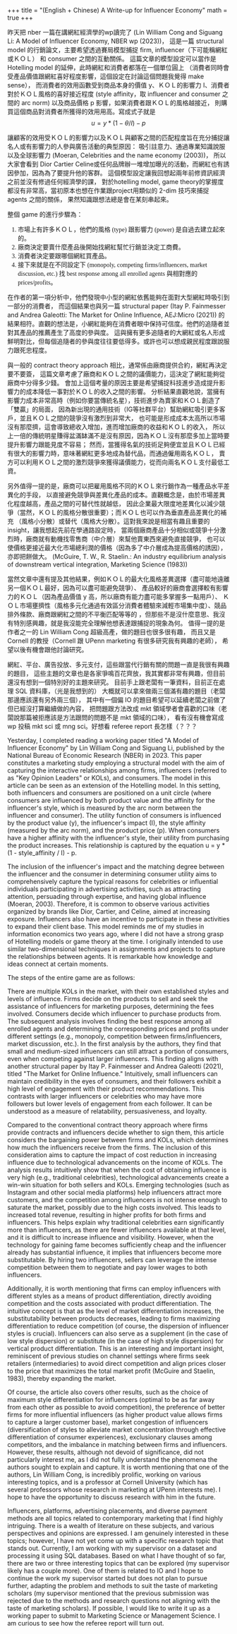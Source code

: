 +++
title = "(English + Chinese) A Write-up for Influencer Economy"
math = true
+++
<style>
/* Define the font for Chinese text */
.chinese {
    font-family: "Noto Serif Traditional Chinese"; 
    font-size: 20px;
    line-height: 1.5;
}

h1, h2, h3, h4, h5, h6, code {
    font-family: "Noto Serif Traditional Chinese"; 
  }
ul, ol {
    font-family: "Noto Serif Traditional Chinese"; 
  }
li {
    font-family: "Noto Serif Traditional Chinese"; 
  }
</style>

昨天把 nber 一篇在講網紅經濟學的wp讀完了 (Lin William Cong and Siguang Li: A Model of Influencer Economy, NBER wp (2023))，
這是一篇 structural model 的行銷論文，主要希望透過賽局模型捕捉 firm, influencer（下可能稱網紅或ＫＯＬ） 和 consumer 之間的互動關係。
這篇文章的模型設定可以當作是 Hotelling model 的延伸，此時網紅和消費者都落在一個單位圓上
（消費者同時會受產品價值跟網紅喜好程度影響，這個設定在討論這個問題我覺得 make sense），
而消費者的效用函數受到商品本身的價值 y、ＫＯＬ的影響力 I、消費者對於ＫＯＬ風格的喜好接近程度
(style affinity，取 influencer and consumer 之間的 arc norm) 以及商品價格 p 影響，如果消費者跟ＫＯＬ的風格越接近，
則購買這個商品對消費者所獲得的效用用高。寫成式子就是
$$u = y * (1 - \theta / I) - p$$

讓顧客的效用受ＫＯＬ的影響力以及ＫＯＬ與顧客之間的匹配程度旨在充分捕捉讓名人或有影響力的人參與廣告活動的典型原因：
吸引註意力、通過專業知識說服以及全球影響力 (Moeran, Celebrities and the name economy (2003))，
所以大家會看到 Dior Cartier Celine或任何品牌辦一堆增加曝光的活動，而網紅也有誘因參加，因為為了要提升他的客群。
這個模型設定讓我回想起兩年前修資訊經濟之前並沒有修過任何經濟學的課，
對於hotelling model, game theory的掌握度都沒有非常高，當初原本也想在作業跟project用類似的 2-dim 技巧來捕捉 agents 之間的關係，
果然知識跟想法總是會在某刻串起來。

整個 game 的進行步驟為：
1. 市場上有許多ＫＯＬ，他們的風格 (type) 跟影響力 (power) 是自過去建立起來的。
2. 廠商決定要賣什麼產品後開始找網紅幫忙行銷並決定工商費。
3. 消費者決定要跟哪個網紅買產品。
4. 接下來就是在不同設定下 (monopoly, competing firms/influencers, market discussion, etc.) 
找 best response among all enrolled agents 與相對應的 prices/profits。

在作者的第一項分析中，他們發現中小型的網紅依舊能夠在面對大型網紅時吸引到一部分的消費者，
而這個結果也與另一篇 structural paper (Itay P. Fainmesser and Andrea Galeotti: The Market for Online Influence, AEJ:Micro (2021)) 
的結果相符。直觀的想法是，小網紅能夠在消費者眼中保持可信度。他們的追隨者並對其產品的推薦產生了高度的參與度。
這與擁有更多追隨者的大網紅或名人形成鮮明對比，但每個追隨者的參與度往往要低得多。或許也可以想成親民程度跟說服力跟死忠程度。

與一般的 contract theory approach 相比，通常係由廠商提供合約，網紅再決定要不要簽，
這篇文章考慮了廠商和ＫＯＬ之間的議價能力，這決定了網紅能夠從廠商中分得多少錢。
會加上這個考量的原因主要是希望捕捉科技進步造成提升影響力的成本降低一事對於ＫＯＬ的收入之間的影響。
分析結果直觀地說，當擁有影響力成本非常高時（例如你要當傳統名星），技術進步為賣家和ＫＯＬ創造了「雙贏」的局面，
因為新出現的通用技術（IG等社群平台）幫助網紅吸引更多客戶，並且ＫＯＬ之間的競爭沒有激烈到非常大，
也可能是形成成本太高所以市場沒有那麼擠，這會導致總收入增加，進而增加廠商的收益和ＫＯＬ的收入，
所以上一倍的傳統明星賺得盆滿缽滿不是沒有原因，因為ＫＯＬ沒有那麼多加上當時要提升影響力跟能見度不容易；
然而，當獲得名氣的技術足夠便宜並且ＫＯＬ已經有很大的影響力時，意味著網紅更多地成為替代品，而通過僱用兩名ＫＯＬ，
賣方可以利用ＫＯＬ之間的激烈競爭來獲得議價能力，從而向兩名ＫＯＬ支付最低工資。

另外值得一提的是，廠商可以把雇用風格不同的ＫＯＬ來行銷作為一種產品水平差異化的手段，
以直接避免競爭與差異化產品的成本。直觀概念是，由於市場差異化程度越高，產品之間的可替代性就越低，
因此企業最大限度地差異化以減少競爭（當然，ＫＯＬ的風格分散很重要）；而ＫＯＬ也可以作為垂直產品差異化的補充
（風格小分散）或替代（風格大分散）。這對我來說是相當有趣且重要的insight，讓我想起先前在學通路設定時，
當兩個廠商產品十分相似或競爭十分激烈時，廠商就有動機找零售商（中介層）來幫他賣東西來避免直接競爭，
也可以使價格更接近最大化市場總利潤的價格（因為多了中介層成為提高價格的誘因），亦即把餅做大。
(McGuire, T. W., R. Staelin.: An industry equilibrium analysis of downstream vertical integration, Marketing Science (1983))

當然文章中還有提及其他結果，例如ＫＯＬ的最大化風格差異選擇（盡可能地遠離另一個ＫＯＬ最好，因為可以盡可能避免競爭）、
產品較好的廠商會選擇較有影響力的ＫＯＬ（因為產品價值 y 高，所以廠商有能力盡可能多掌握多一點用戶）、
ＫＯＬ市場壅擠性（風格多元化通過有效區分消費者體驗來減輕市場集中度）、競品排外條款、廠商跟網紅之間的不平衡匹配等等的
，但那些不是沒什麼意思、我沒有特別感興趣，就是我沒能完全理解他想表達跟捕捉的現象為何。
值得一提的是作者之一的 Lin William Cong 超級高產，做的題目也很多很有趣，
而且又是 Cornell 的教授（Cornell 跟 UPenn marketing 有很多研究我有興趣的老師），
希望以後有機會跟他討論研究。

網紅、平台、廣告投放、多元支付，這些跟當代行銷有關的問題一直是我很有興趣的題目，
這些主題的文章也是各家爭鳴百花齊放，我其實都非常有興趣，但目前還沒有想到一個特別好的主題來研究。
目前手上跟老闆有一筆資料，目前正在處理 SQL 資料庫，（光是我想到的）
大概就可以拿來做兩三個滿有趣的題目（老闆那邊應該還有另外兩三個），
其中有一個偏 IO 的題目希望可以延續老闆之前做了但已經沒打算繼續做的內容，
把問題跟方法改成 mkt 領域學者會喜歡的口味（老闆說那篇被拒應該是方法跟問的問題不是 mkt 領域的口味），
看有沒有機會寫成 wp 投稿 mkt sci 或 mng sci。好想看 referee report 長怎樣（？？？

Yesterday, I completed reading a working paper titled "A Model of Influencer Economy" by Lin William Cong and Siguang Li, published by the National Bureau of Economic Research (NBER) in 2023. This paper constitutes a marketing study employing a structural model with the aim of capturing the interactive relationships among firms, influencers (referred to as "Key Opinion Leaders" or KOLs), and consumers. The model in this article can be seen as an extension of the Hotelling model. In this setting, both influencers and consumers are positioned on a unit circle (where consumers are influenced by both product value and the affinity for the influencer's style, which is measured by the arc norm between the influencer and consumer). The utility function of consumers is influenced by the product value (y), the influencer's impact (I), the style affinity (measured by the arc norm), and the product price (p). When consumers have a higher affinity with the influencer's style, their utility from purchasing the product increases. This relationship is captured by the equation u = y * (1 - style_affinity / I) - p.

The inclusion of the influencer's impact and the matching degree between the influencer and the consumer in determining consumer utility aims to comprehensively capture the typical reasons for celebrities or influential individuals participating in advertising activities, such as attracting attention, persuading through expertise, and having global influence (Moeran, 2003). Therefore, it is common to observe various activities organized by brands like Dior, Cartier, and Celine, aimed at increasing exposure. Influencers also have an incentive to participate in these activities to expand their client base. This model reminds me of my studies in information economics two years ago, where I did not have a strong grasp of Hotelling models or game theory at the time. I originally intended to use similar two-dimensional techniques in assignments and projects to capture the relationships between agents. It is remarkable how knowledge and ideas connect at certain moments.

The steps of the entire game are as follows:

There are multiple KOLs in the market, with their own established styles and levels of influence.
Firms decide on the products to sell and seek the assistance of influencers for marketing purposes, determining the fees involved.
Consumers decide which influencer to purchase products from.
The subsequent analysis involves finding the best response among all enrolled agents and determining the corresponding prices and profits under different settings (e.g., monopoly, competition between firms/influencers, market discussion, etc.).
In the first analysis by the authors, they find that small and medium-sized influencers can still attract a portion of consumers, even when competing against larger influencers. This finding aligns with another structural paper by Itay P. Fainmesser and Andrea Galeotti (2021), titled "The Market for Online Influence." Intuitively, small influencers can maintain credibility in the eyes of consumers, and their followers exhibit a high level of engagement with their product recommendations. This contrasts with larger influencers or celebrities who may have more followers but lower levels of engagement from each follower. It can be understood as a measure of relatability, persuasiveness, and loyalty.

Compared to the conventional contract theory approach where firms provide contracts and influencers decide whether to sign them, this article considers the bargaining power between firms and KOLs, which determines how much the influencers receive from the firms. The inclusion of this consideration aims to capture the impact of cost reduction in increasing influence due to technological advancements on the income of KOLs. The analysis results intuitively show that when the cost of obtaining influence is very high (e.g., traditional celebrities), technological advancements create a win-win situation for both sellers and KOLs. Emerging technologies (such as Instagram and other social media platforms) help influencers attract more customers, and the competition among influencers is not intense enough to saturate the market, possibly due to the high costs involved. This leads to increased total revenue, resulting in higher profits for both firms and influencers. This helps explain why traditional celebrities earn significantly more than influencers, as there are fewer influencers available at that level, and it is difficult to increase influence and visibility. However, when the technology for gaining fame becomes sufficiently cheap and the influencer already has substantial influence, it implies that influencers become more substitutable. By hiring two influencers, sellers can leverage the intense competition between them to negotiate and pay lower wages to both influencers.

Additionally, it is worth mentioning that firms can employ influencers with different styles as a means of product differentiation, directly avoiding competition and the costs associated with product differentiation. The intuitive concept is that as the level of market differentiation increases, the substitutability between products decreases, leading to firms maximizing differentiation to reduce competition (of course, the dispersion of influencer styles is crucial). Influencers can also serve as a supplement (in the case of low style dispersion) or substitute (in the case of high style dispersion) for vertical product differentiation. This is an interesting and important insight, reminiscent of previous studies on channel settings where firms seek retailers (intermediaries) to avoid direct competition and align prices closer to the price that maximizes the total market profit (McGuire and Staelin, 1983), thereby expanding the market.

Of course, the article also covers other results, such as the choice of maximum style differentiation for influencers (optimal to be as far away from each other as possible to avoid competition), the preference of better firms for more influential influencers (as higher product value allows firms to capture a larger customer base), market congestion of influencers (diversification of styles to alleviate market concentration through effective differentiation of consumer experiences), exclusionary clauses among competitors, and the imbalance in matching between firms and influencers. However, these results, although not devoid of significance, did not particularly interest me, as I did not fully understand the phenomena the authors sought to explain and capture. It is worth mentioning that one of the authors, Lin William Cong, is incredibly prolific, working on various interesting topics, and is a professor at Cornell University (which has several professors whose research in marketing at UPenn interests me). I hope to have the opportunity to discuss research with him in the future.

Influencers, platforms, advertising placements, and diverse payment methods are all topics related to contemporary marketing that I find highly intriguing. There is a wealth of literature on these subjects, and various perspectives and opinions are expressed. I am genuinely interested in these topics; however, I have not yet come up with a specific research topic that stands out. Currently, I am working with my supervisor on a dataset and processing it using SQL databases. Based on what I have thought of so far, there are two or three interesting topics that can be explored (my supervisor likely has a couple more). One of them is related to IO and I hope to continue the work my supervisor started but does not plan to pursue further, adapting the problem and methods to suit the taste of marketing scholars (my supervisor mentioned that the previous submission was rejected due to the methods and research questions not aligning with the taste of marketing scholars). If possible, I would like to write it up as a working paper to submit to Marketing Science or Management Science. I am curious to see how the referee report will turn out.
